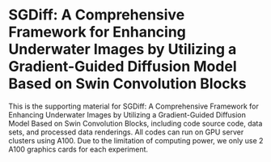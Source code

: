 # SGDiff: A Comprehensive Framework for Enhancing Underwater Images by Utilizing a Gradient-Guided Diffusion Model Based on Swin Convolution Blocks
This is the supporting material for SGDiff: A Comprehensive Framework for Enhancing Underwater Images by Utilizing a Gradient-Guided Diffusion Model Based on Swin Convolution Blocks, including code source code, data sets, and processed data renderings. All codes can run on GPU server clusters using A100. Due to the limitation of computing power, we only use 2 A100 graphics cards for each experiment.
